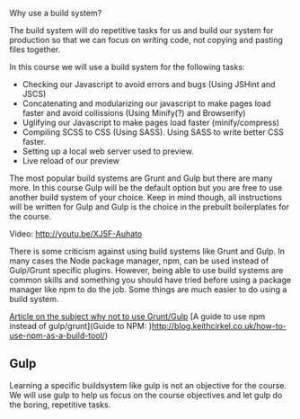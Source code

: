 Why use a build system?

The build system will do repetitive tasks for us and build our system for production so that we can focus on writing code, not copying and pasting files together. 

In this course we will use a build system for the following tasks:
* Checking our Javascript to avoid errors and bugs (Using JSHint and JSCS) 
* Concatenating and modularizing our javascript to make pages load faster and avoid collissions (Using Minify(?) and Browserify)
* Uglifying our Javascript to make pages load faster (minify/compress)
* Compiling SCSS to CSS (Using SASS). Using SASS to write better CSS faster.
* Setting up a local web server used to preview.
* Live reload of our preview

The most popular build systems are Grunt and Gulp but there are many more. In this course Gulp will be the default option but you are free to use another build system of your choice. Keep in mind though, all instructions will be written for Gulp and Gulp is the choice in the prebuilt boilerplates for the course.

Video: http://youtu.be/XJ5F-Auhato

There is some criticism against using build systems like Grunt and Gulp. In many cases the Node package manager, npm, can be used instead of Gulp/Grunt specific plugins. However, being able to use build systems are common skills and something you should have tried before using a package manager like npm to do the job. Some things are much easier to do using a build system.

[Article on the subject why not to use Grunt/Gulp](http://blog.keithcirkel.co.uk/why-we-should-stop-using-grunt/)
[A guide to use npm instead of gulp/grunt](Guide to NPM: )http://blog.keithcirkel.co.uk/how-to-use-npm-as-a-build-tool/)

## Gulp
Learning a specific buildsystem like gulp is not an objective for the course. We will use gulp to help us focus on the course objectives and let gulp do the boring, repetitive tasks. 
